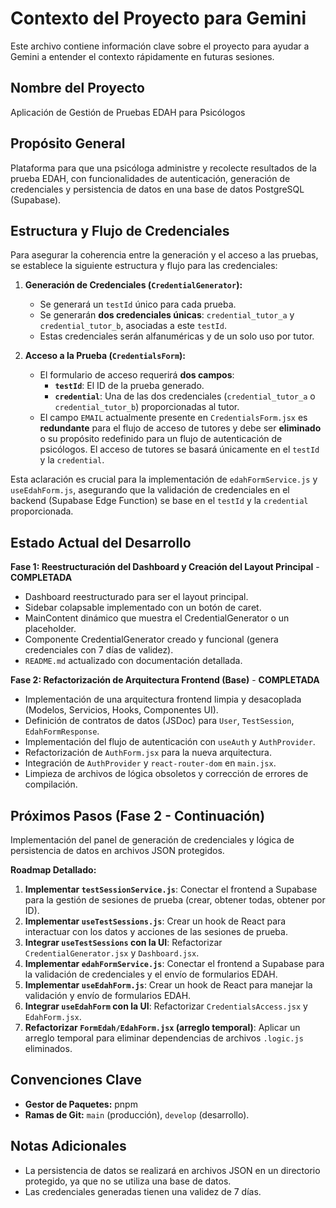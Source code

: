 # Contexto del Proyecto para Gemini

Este archivo contiene información clave sobre el proyecto para ayudar a Gemini a entender el contexto rápidamente en futuras sesiones.

## Nombre del Proyecto
Aplicación de Gestión de Pruebas EDAH para Psicólogos

## Propósito General
Plataforma para que una psicóloga administre y recolecte resultados de la prueba EDAH, con funcionalidades de autenticación, generación de credenciales y persistencia de datos en una base de datos PostgreSQL (Supabase).

## Estructura y Flujo de Credenciales

Para asegurar la coherencia entre la generación y el acceso a las pruebas, se establece la siguiente estructura y flujo para las credenciales:

1.  **Generación de Credenciales (`CredentialGenerator`):**
    *   Se generará un `testId` único para cada prueba.
    *   Se generarán **dos credenciales únicas**: `credential_tutor_a` y `credential_tutor_b`, asociadas a este `testId`.
    *   Estas credenciales serán alfanuméricas y de un solo uso por tutor.

2.  **Acceso a la Prueba (`CredentialsForm`):**
    *   El formulario de acceso requerirá **dos campos**:
        *   **`testId`**: El ID de la prueba generado.
        *   **`credential`**: Una de las dos credenciales (`credential_tutor_a` o `credential_tutor_b`) proporcionadas al tutor.
    *   El campo `EMAIL` actualmente presente en `CredentialsForm.jsx` es **redundante** para el flujo de acceso de tutores y debe ser **eliminado** o su propósito redefinido para un flujo de autenticación de psicólogos. El acceso de tutores se basará únicamente en el `testId` y la `credential`.

Esta aclaración es crucial para la implementación de `edahFormService.js` y `useEdahForm.js`, asegurando que la validación de credenciales en el backend (Supabase Edge Function) se base en el `testId` y la `credential` proporcionada.

## Estado Actual del Desarrollo
**Fase 1: Reestructuración del Dashboard y Creación del Layout Principal** - **COMPLETADA**

*   Dashboard reestructurado para ser el layout principal.
*   Sidebar colapsable implementado con un botón de caret.
*   MainContent dinámico que muestra el CredentialGenerator o un placeholder.
*   Componente CredentialGenerator creado y funcional (genera credenciales con 7 días de validez).
*   `README.md` actualizado con documentación detallada.

**Fase 2: Refactorización de Arquitectura Frontend (Base)** - **COMPLETADA**

*   Implementación de una arquitectura frontend limpia y desacoplada (Modelos, Servicios, Hooks, Componentes UI).
*   Definición de contratos de datos (JSDoc) para `User`, `TestSession`, `EdahFormResponse`.
*   Implementación del flujo de autenticación con `useAuth` y `AuthProvider`.
*   Refactorización de `AuthForm.jsx` para la nueva arquitectura.
*   Integración de `AuthProvider` y `react-router-dom` en `main.jsx`.
*   Limpieza de archivos de lógica obsoletos y corrección de errores de compilación.

## Próximos Pasos (Fase 2 - Continuación)
Implementación del panel de generación de credenciales y lógica de persistencia de datos en archivos JSON protegidos.

**Roadmap Detallado:**
1.  **Implementar `testSessionService.js`**: Conectar el frontend a Supabase para la gestión de sesiones de prueba (crear, obtener todas, obtener por ID).
2.  **Implementar `useTestSessions.js`**: Crear un hook de React para interactuar con los datos y acciones de las sesiones de prueba.
3.  **Integrar `useTestSessions` con la UI**: Refactorizar `CredentialGenerator.jsx` y `Dashboard.jsx`.
4.  **Implementar `edahFormService.js`**: Conectar el frontend a Supabase para la validación de credenciales y el envío de formularios EDAH.
5.  **Implementar `useEdahForm.js`**: Crear un hook de React para manejar la validación y envío de formularios EDAH.
6.  **Integrar `useEdahForm` con la UI**: Refactorizar `CredentialsAccess.jsx` y `EdahForm.jsx`.
7.  **Refactorizar `FormEdah/EdahForm.jsx` (arreglo temporal)**: Aplicar un arreglo temporal para eliminar dependencias de archivos `.logic.js` eliminados.

## Convenciones Clave
*   **Gestor de Paquetes:** pnpm
*   **Ramas de Git:** `main` (producción), `develop` (desarrollo).

## Notas Adicionales
*   La persistencia de datos se realizará en archivos JSON en un directorio protegido, ya que no se utiliza una base de datos.
*   Las credenciales generadas tienen una validez de 7 días.

